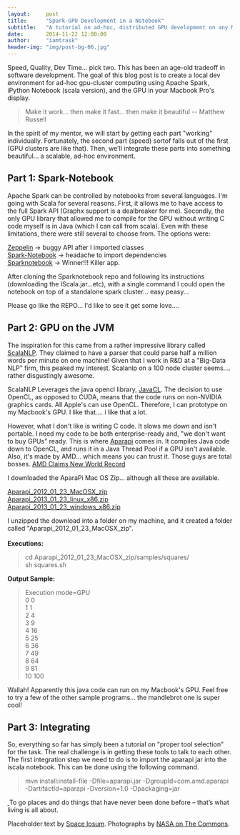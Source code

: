 ```yaml
---
layout:     post
title:      "Spark-GPU Development in a Notebook"
subtitle:   "A tutorial on ad-hoc, distributed GPU development on any Macbook Pro"
date:       2014-11-22 12:00:00
author:     "iamtrask"
header-img: "img/post-bg-06.jpg"
---
```


<p>Speed, Quality, Dev Time... pick two. This has been an age-old tradeoff in software development. The goal of this blog post is to create a local dev environment for ad-hoc gpu-cluster computing using Apache Spark, iPython Notebook (scala version), and the GPU in your Macbook Pro's display.</p>

<blockquote>Make it work... then make it fast... then make it beautiful -- Matthew Russell</blockquote>

<p>In the spirit of my mentor, we will start by getting each part "working" individually. Fortunately, the second part (speed) sortof falls out of the first (GPU clusters are like that). Then, we'll integrate these parts into something beautiful... a scalable, ad-hoc environment.</p>

<h2 class="section-heading">Part 1: Spark-Notebook</h2>

<p>Apache Spark can be controlled by notebooks from several languages. I'm going with Scala for several reasons. First, it allows me to have access to the full Spark API (Graphx support is a dealbreaker for me). Secondly, the only GPU library that allowed me to compile for the GPU without writing C code myself is in Java (which I can call from scala). Even with these limitations, there were still several to choose from. The options were:</p>

<p>
<a href="http://zeppelin-project.org/">Zeppelin</a> -> buggy API after I imported classes <br />
<a href="https://github.com/andypetrella/spark-notebook">Spark-Notebook</a> -> headache to import dependencies <br />
<a href="https://github.com/hohonuuli/sparknotebook">Sparknotebook</a> -> Winner!!! Killer app. <br /></p>

<p>After cloning the Sparknotebook repo and following its instructions (downloading the IScala.jar...etc), with a single command I could open the notebook on top of a standalone spark cluster... easy peasy... </p>

<p>Please go like the REPO... I'd like to see it get some love....</p>

<h2 class="section-heading">Part 2: GPU on the JVM</h2>

<p>The inspiration for this came from a rather impressive library called <a href="http://www.scalanlp.org/">ScalaNLP</a>. They claimed to have a parser that could parse half a million words per minute on one machine! Given that I work in R&D at a "Big-Data NLP" firm, this peaked my interest. Scalanlp on a 100 node cluster seems.... rather disgustingly awesome.</p>

<p>ScalaNLP Leverages the java opencl library, <a href='https://code.google.com/p/javacl/'>JavaCL</a>. The decision to use OpenCL, as opposed to CUDA, means that the code runs on non-NVIDIA graphics cards. All Apple's can use OpenCL. Therefore, I can prototype on my Macbook's GPU. I like that.... i like that a lot. </p>

<p>However, what I don't like is writing C code. It slows me down and isn't portable. I need my code to be both enterprise-ready and, "we don't want to buy GPUs" ready. This is where <a href="https://code.google.com/p/aparapi/">Aparapi</a> comes in. It compiles Java code down to OpenCL, and runs it in a Java Thread Pool if a GPU isn't available. Also, it's made by AMD... which means you can trust it. Those guys are total bosses. <a href="http://www.amd.com/en-us/press-releases/Pages/amd-fx-8370-2014sep02.aspx">AMD Claims New World Record</a></p>

<p>I downloaded the AparaPi Mac OS Zip... although all these are available.</p>

<a href ="https://code.google.com/p/aparapi/downloads/detail?name=Aparapi_2012_01_23_MacOSX_zip&can=2&q=">Aparapi_2012_01_23_MacOSX_zip</a><br />
<a href="https://code.google.com/p/aparapi/downloads/detail?name=Aparapi_2013_01_23_linux_x86.zip&can=2&q=">Aparapi_2013_01_23_linux_x86.zip</a><br />
<a href ="https://code.google.com/p/aparapi/downloads/detail?name=Aparapi_2013_01_23_windows_x86.zip&can=2&q=">Aparapi_2013_01_23_windows_x86.zip</a><br />

<p>I unzipped the download into a folder on my machine, and it created a folder called "Aparapi_2012_01_23_MacOSX_zip". <br /><br />
<b>Executions:</b>
<blockquote>cd Aparapi_2012_01_23_MacOSX_zip/samples/squares/ <br />
sh squares.sh</blockquote>
<b>Output Sample:</b>
<blockquote>Execution mode=GPU<br />
     0        0 <br />
     1        1<br />
     2        4<br />
     3        9<br />
     4       16<br />
     5       25<br />
     6       36<br />
     7       49<br />
     8       64<br />
     9       81<br />
    10      100
</blockquote></p>

<p> Wallah! Apparently this java code can run on my Macbook's GPU. Feel free to try a few of the other sample programs... the mandlebrot one is super cool!</p>

<h2 class="section-heading">Part 3: Integrating</h2>

<p> So, everything so far has simply been a tutorial on "proper tool selection" for the task. The real challenge is in getting these tools to talk to each other. The first integration step we need to do is to import the aparapi jar into the iscala notebook. This can be done using the following command.</p>
<blockquote>mvn install:install-file -Dfile=aparapi.jar -DgroupId=com.amd.aparapi -DartifactId=aparapi -Dversion=1.0 -Dpackaging=jar</blockquote>

<a href="#">
    <img class="img-responsive" src="{{ site.baseurl }}/img/post-sample-image.jpg" alt="">
</a>
<span class="caption text-muted">To go places and do things that have never been done before – that’s what living is all about.</span>

<p>Placeholder text by <a href="http://spaceipsum.com/">Space Ipsum</a>. Photographs by <a href="https://www.flickr.com/photos/nasacommons/">NASA on The Commons</a>.</p>
